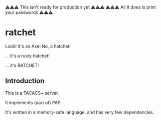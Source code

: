 ⚠⚠⚠ This isn't ready for production yet ⚠⚠⚠
⚠⚠⚠ All it does is print your passwords ⚠⚠⚠

# ratchet
Look! It's an Axe! No, a hatchet!

... it's a rusty hatchet!

... it's RATCHET!

## Introduction
This is a TACACS+ server.

It implements (part of) PAP.

It's written in a memory-safe language, and has very few dependencies.
